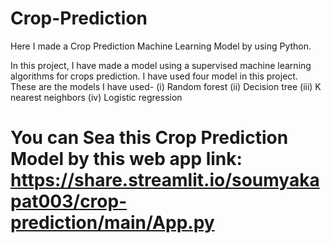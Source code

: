 # Crop-Prediction
Here I made a Crop Prediction Machine Learning Model by using Python.

In this project, I have made a model using a supervised machine learning algorithms for crops prediction.
I have used four model in this project. These are the models I have used-
(i) Random forest
(ii) Decision tree
(iii) K nearest neighbors
(iv) Logistic regression

# You can Sea this Crop Prediction Model by this web app link: https://share.streamlit.io/soumyakapat003/crop-prediction/main/App.py
